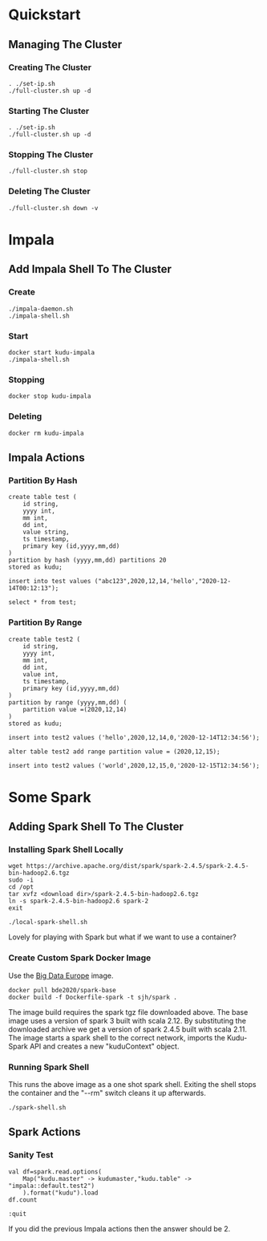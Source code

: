 # Quickstart

## Managing The Cluster

### Creating The Cluster

````
. ./set-ip.sh
./full-cluster.sh up -d
````

### Starting The Cluster

````
. ./set-ip.sh
./full-cluster.sh up -d
````

### Stopping The Cluster

````
./full-cluster.sh stop
````

### Deleting The Cluster

````
./full-cluster.sh down -v
````

# Impala

## Add Impala Shell To The Cluster

### Create

````
./impala-daemon.sh
./impala-shell.sh
````

### Start

````
docker start kudu-impala
./impala-shell.sh
````

### Stopping

````
docker stop kudu-impala
````

### Deleting

````
docker rm kudu-impala
````

## Impala Actions

### Partition By Hash

````
create table test (
	id string,
	yyyy int,
	mm int,
	dd int,
	value string,
	ts timestamp,
	primary key (id,yyyy,mm,dd)
)
partition by hash (yyyy,mm,dd) partitions 20
stored as kudu;
````

````
insert into test values ("abc123",2020,12,14,'hello',"2020-12-14T00:12:13");

select * from test;
````

### Partition By Range

````
create table test2 (
	id string,
	yyyy int,
	mm int,
	dd int,
	value int,
	ts timestamp,
	primary key (id,yyyy,mm,dd)
)
partition by range (yyyy,mm,dd) (
	partition value =(2020,12,14)
)
stored as kudu;

insert into test2 values ('hello',2020,12,14,0,'2020-12-14T12:34:56');

alter table test2 add range partition value = (2020,12,15);

insert into test2 values ('world',2020,12,15,0,'2020-12-15T12:34:56');
````

# Some Spark

## Adding Spark Shell To The Cluster

### Installing Spark Shell Locally

````
wget https://archive.apache.org/dist/spark/spark-2.4.5/spark-2.4.5-bin-hadoop2.6.tgz
sudo -i
cd /opt
tar xvfz <download dir>/spark-2.4.5-bin-hadoop2.6.tgz
ln -s spark-2.4.5-bin-hadoop2.6 spark-2
exit
````

````
./local-spark-shell.sh
````

Lovely for playing with Spark but what if we want to use a container?

### Create Custom Spark Docker Image

Use the [Big Data Europe](https://github.com/big-data-europe) image.

````
docker pull bde2020/spark-base
docker build -f Dockerfile-spark -t sjh/spark .
````

The image build requires the spark tgz file downloaded above. The base image uses a version of spark 3 built with
scala 2.12. By substituting the downloaded archive we get a version of spark 2.4.5 built with scala 2.11. The image starts 
a spark shell to the correct network, imports the Kudu-Spark API and creates a new "kuduContext" object.

### Running Spark Shell

This runs the above image as a one shot spark shell. Exiting the shell stops the container and the "--rm" switch cleans it up afterwards.

````
./spark-shell.sh
````

## Spark Actions

### Sanity Test

````
val df=spark.read.options(
	Map("kudu.master" -> kudumaster,"kudu.table" -> "impala::default.test2")
	).format("kudu").load
df.count

:quit
````

If you did the previous Impala actions then the answer should be 2.

